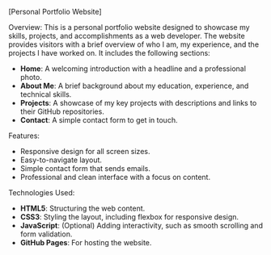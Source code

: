 [Personal Portfolio Website]

Overview:
This is a personal portfolio website designed to showcase my skills, projects, and accomplishments as a web developer. The website provides visitors with a brief overview of who I am, my experience, and the projects I have worked on. It includes the following sections:

- **Home**: A welcoming introduction with a headline and a professional photo.
- **About Me**: A brief background about my education, experience, and technical skills.
- **Projects**: A showcase of my key projects with descriptions and links to their GitHub repositories.
- **Contact**: A simple contact form to get in touch.

 Features:
- Responsive design for all screen sizes.
- Easy-to-navigate layout.
- Simple contact form that sends emails.
- Professional and clean interface with a focus on content.

 Technologies Used:
- **HTML5**: Structuring the web content.
- **CSS3**: Styling the layout, including flexbox for responsive design.
- **JavaScript**: (Optional) Adding interactivity, such as smooth scrolling and form validation.
- **GitHub Pages**: For hosting the website.


